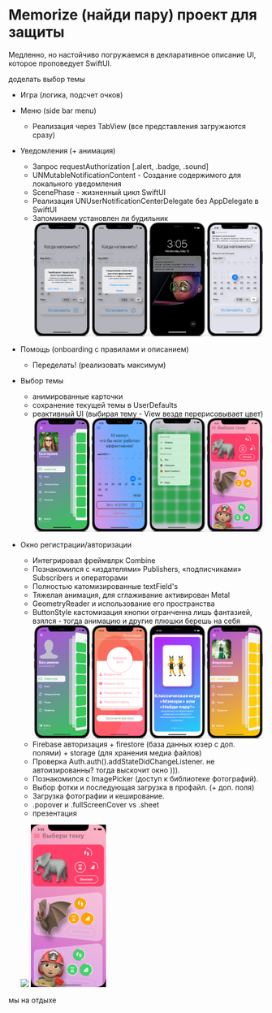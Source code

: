 # Memorize (найди пару) проект для защиты
Медленно, но настойчиво погружаемся в декларативное описание UI, которое проповедует SwiftUI.

доделать выбор темы

- Игра (логика, подсчет очков)
- Меню (side bar menu)
    - Реализация через TabView (все представления загружаются сразу)  
- Уведомления (+ анимация)
    - Запрос requestAuthorization [.alert, .badge, .sound]
    - UNMutableNotificationContent - Создание содержимого для локального уведомления
    - ScenePhase - жизненный цикл SwiftUI
    - Реализация UNUserNotificationCenterDelegate без AppDelegate в SwiftUI
    - Запоминаем установлен ли будильник
    <img src="https://github.com/ihValery/Notification/blob/main/Notification.png?raw=true"></a>
- Помощь (onboarding с правилами и описанием)
    - Переделать! (реализовать максимум)
- Выбор темы
    - анимированные карточки
    - сохранение текущей темы в UserDefaults
    - реактивный UI (выбирая тему - View везде перерисовывает цвет)
    <img src="https://github.com/ihValery/Memorize/blob/main/Memorize/ImageForReadme/previewApp.png?raw=true"></a>
- Окно регистрации/авторизации
    - Интегрировал фреймвлрк Combine
    - Познакомился с «издателями» Publishers, «подписчиками» Subscribers и операторами
    - Полностью катомизированные textField's
    - Тяжелая анимация, для сглаживание активирован Metal
    - GeometryReader и использование его пространства
    - ButtonStyle кастомизация кнопки огранченна лишь фантазией, взялся - тогда анимацию и другие плюшки берешь на себя
    <img src="https://github.com/ihValery/Memorize/blob/main/Memorize/ImageForReadme/AuthMemory.png"></a>
    - Firebase авторизация + firestore (база данных юзер с доп. полями) + storage (для хранения медиа файлов)
    - Проверка Auth.auth().addStateDidChangeListener. не автоизированны? тогда выскочит окно ))).
    - Познакомился с ImagePicker (доступ к библиотеке фотографий).
    - Выбор фотки и последующая загрузка в профайл. (+ доп. поля)
    - Загрузка фотографии и кеширование.
    - .popover и .fullScreenCover vs .sheet
    - презентация
    
    <img src="https://github.com/ihValery/CombineFirebase/blob/main/Lesson39Preview.gif?raw=true"></a>
    <img src="https://github.com/ihValery/Memorize/blob/main/Memorize/ImageForReadme/NewTheme75.gif?raw=true"></a>


мы на отдыхе
